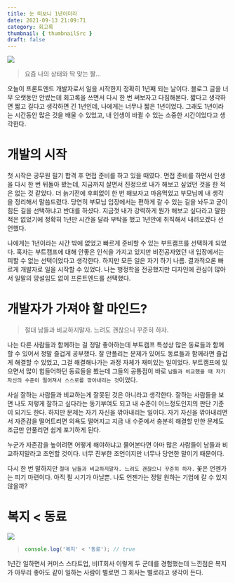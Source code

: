 ```yaml
---
title: 눈 떠보니 1년이더라
date: 2021-09-13 21:09:71
category: 회고록
thumbnail: { thumbnailSrc }
draft: false
---
```

<img src="https://user-images.githubusercontent.com/60685930/133260668-6e1d577c-9325-43d4-859f-40216fa31f6d.jpeg" />

>요즘 나의 상태와 딱 맞는 짤...

오늘이 프론트엔드 개발자로서 일을 시작한지 정확히 1년째 되는 날이다.
블로그 글을 너무 오랫동안 안썼는데 회고록을 쓰면서 다시 한 번 써보자고 다짐해본다.
짧다고 생각하면 짧고 길다고 생각하면 긴 1년인데, 나에게는 너무나 짧은 1년이었다.
그래도 1년이라는 시간동안 많은 것을 배울 수 있었고, 내 인생이 바뀔 수 있는 소중한 시간이었다고 생각한다.

# 개발의 시작
첫 시작은 공무원 필기 합격 후 면접 준비를 하고 있을 때였다. 면접 준비를 하면서 인생을 다시 한 번 뒤돌아 봤는데,
지금까지 살면서 진정으로 내가 해보고 싶었던 것을 한 적은 없는 것 같았다. 더 늙기전에 후회없이 한 번 해보자고 마음먹었고
부모님께 내 생각을 정리해서 말씀드렸다. 당연히 부모님 입장에서는 편하게 갈 수 있는 길을 놔두고 굳이 힘든 길을 선택하냐고 반대를 하셨다.
지금껏 내가 강력하게 뭔가 해보고 싶다라고 말한 적은 없었기에 정확히 1년만 시간을 달라 부탁을 했고 1년안에 취직해서 내려오겠다 선언했다.

나에게는 1년이라는 시간 밖에 없었고 빠르게 준비할 수 있는 부트캠프를 선택하게 되었다. 혹자는 부트캠프에 대해 안좋은 인식을 가지고 있지만
비전공자였던 내 입장에서는 피할 수 없는 선택이었다고 생각한다. 하지만 모든 일은 자기 하기 나름. 결과적으론 빠르게 개발자로 일을 시작할 수 있었다.
나는 행정학을 전공했지만 디자인에 관심이 많아서 일말의 망설임도 없이 프론트엔드를 선택했다.

# 개발자가 가져야 할 마인드?
>절대 남들과 비교하지말자. 느려도 괜찮으니 꾸준히 하자. 

나는 다른 사람들과 함께하는 걸 정말 좋아하는데 부트캠프 특성상 많은 동료들과 함께할 수 있어서 정말 즐겁게 공부했다.
잘 안풀리는 문제가 있어도 동료들과 함께라면 즐겁게 해결할 수 있었고, 그걸 해결해나가는 과정 자체가 재미있는 일이었다.
부트캠프에 있으면서 많이 힘들어하던 동료들을 봤는데 그들의 공통점이 바로 `남들과 비교했을 때 자기 자신의 수준이 떨어져서 스스로를 깎아내리는 것`이었다.

사실 잘하는 사람들과 비교하는게 잘못된 것은 아니라고 생각한다. 잘하는 사람들을 보면 나도 저렇게 잘하고 싶다라는 동기부여도 되고 내 수준이 어느정도인지의 판단 기준이 되기도 한다.
하지만 문제는 자기 자신을 깎아내리는 일이다. 자기 자신을 깎아내리면서 자존감을 떨어트리면 의욕도 떨어지고 지금 내 수준에서 충분히 해결할 만한 문제도 조금만 안풀리면 쉽게 포기하게 된다.

누군가 자존감을 높이려면 어떻게 해야하냐고 물어본다면 아마 많은 사람들이 남들과 비교하지말라고 조언할 것이다. 너무 진부한 조언이지만 너무나 당연한 말이기 때문이다.

다시 한 번 말하지만 `절대 남들과 비교하지말자. 느려도 괜찮으니 꾸준히 하자.` 꽃은 언젠가는 피기 마련이다. 아직 필 시기가 아닐뿐. 나도 언젠가는 정말 원하는 기업에 갈 수 있지 않을까?

# 복지 < 동료
<img src="https://user-images.githubusercontent.com/60685930/133272459-924aaca4-5648-41d5-98a0-6616a84504b7.png" />

>```js
>console.log('복지' < '동료'); // true
>```

1년간 일하면서 커머스 스타트업, 비IT회사 이렇게 두 군데를 경험했는데 느낀점은 복지가 아무리 좋아도 같이 일하는 사람이 별로면 그 회사는 별로라고 생각이 든다.
